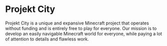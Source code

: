 # Projekt City
Projekt City is a unique and expansive Minecraft project that operates without funding and is entirely free to play for everyone. Our mission is to develop an easily navigable Minecraft world for everyone, while paying a lot of attention to details and flawless work.
